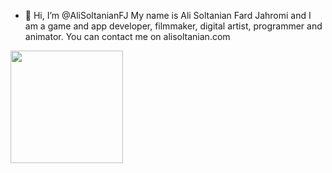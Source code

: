 - 👋 Hi, I’m @AliSoltanianFJ
My name is Ali Soltanian Fard Jahromi and I am a game and app developer, filmmaker, digital artist, programmer and animator.
You can contact me on alisoltanian.com

<img height="180em" src="https://github-readme-stats.vercel.app/api?username=AliSoltanianFJ&show_icons=true&hide_border=true&&count_private=true&include_all_commits=true" />
